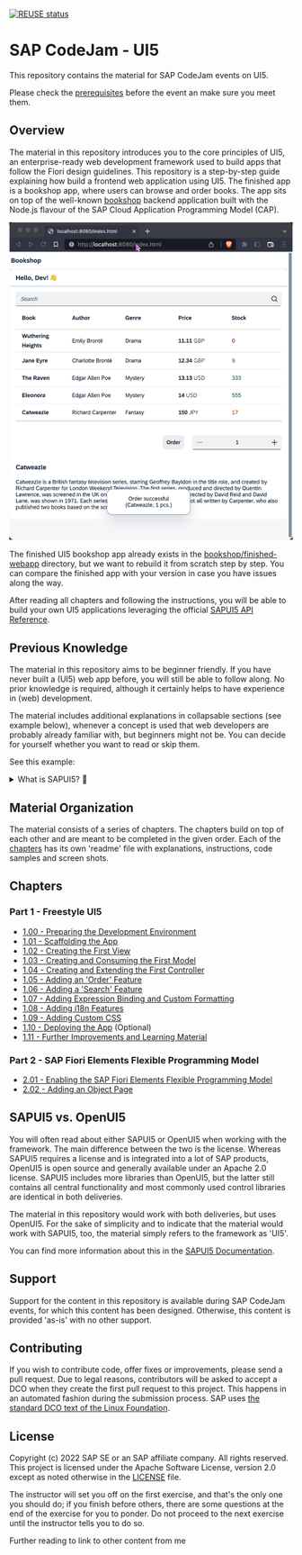 [![REUSE status](https://api.reuse.software/badge/github.com/SAP-samples/ui5-exercises-codejam)](https://api.reuse.software/info/github.com/SAP-samples/ui5-exercises-codejam)

# SAP CodeJam - UI5

This repository contains the material for SAP CodeJam events on UI5.

Please check the [prerequisites](/chapters/1.00-prep-dev-environment/readme.md#1-prerequisites) before the event an make sure you meet them.

## Overview

The material in this repository introduces you to the core principles of UI5, an enterprise-ready web development framework used to build apps that follow the Fiori design guidelines. This repository is a step-by-step guide explaining how build a frontend web application using UI5. The finished app is a bookshop app, where users can browse and order books. The app sits on top of the well-known [bookshop](https://github.com/SAP-samples/cloud-cap-samples/tree/main/bookshop) backend application built with the Node.js flavour of the SAP Cloud Application Programming Model (CAP).

![The finished app](/finished-app.png)

The finished UI5 bookshop app already exists in the [bookshop/finished-webapp](/bookshop/finished-webapp/) directory, but we want to rebuild it from scratch step by step. You can compare the finished app with your version in case you have issues along the way.

After reading all chapters and following the instructions, you will be able to build your own UI5 applications leveraging the official [SAPUI5 API Reference](https://sapui5.hana.ondemand.com/#/api).

## Previous Knowledge

The material in this repository aims to be beginner friendly. If you have never built a (UI5) web app before, you will still be able to follow along. No prior knowledge is required, although it certainly helps to have experience in (web) development.

The material includes additional explanations in collapsable sections (see example below), whenever a concept is used that web developers are probably already familiar with, but beginners might not be. You can decide for yourself whether you want to read or skip them. 

See this example:

<details>
<summary>What is SAPUI5? 💬</summary>

<br>

> SAPUI5 is an HTML5 framework for creating cross-platform, enterprise-grade web applications in an efficient way.
>
> See this [blog post](https://blogs.sap.com/2021/08/23/what-is-sapui5/) for more information.

</details>

## Material Organization

The material consists of a series of chapters. The chapters build on top of each other and are meant to be completed in the given order. Each of the [chapters](/chapters/) has its own 'readme' file with explanations, instructions, code samples and screen shots.

## Chapters

### Part 1 - Freestyle UI5

- [1.00 - Preparing the Development Environment](/chapters/1.00-prep-dev-environment/)
- [1.01 - Scaffolding the App](/chapters/1.01-scaffolding/)
- [1.02 - Creating the First View](/chapters/1.02-first-view/)
- [1.03 - Creating and Consuming the First Model](/chapters/1.03-first-model/)
- [1.04 - Creating and Extending the First Controller](/chapters/1.04-first-controller/)
- [1.05 - Adding an 'Order' Feature](/chapters/1.05-order-feature/)
- [1.06 - Adding a 'Search' Feature](/chapters/1.06-search-feature/)
- [1.07 - Adding Expression Binding and Custom Formatting](/chapters/1.07-formatting/)
- [1.08 - Adding i18n Features](/chapters/1.08-i18n/)
- [1.09 - Adding Custom CSS](/chapters/1.09-custom-css/)
- [1.10 - Deploying the App](/chapters/1.10-deployment/) (Optional)
- [1.11 - Further Improvements and Learning Material](/chapters/1.11-further-improvements/)

### Part 2 - SAP Fiori Elements Flexible Programming Model

- [2.01 - Enabling the SAP Fiori Elements Flexible Programming Model](/chapters/2.01-fe-fpm/)
- [2.02 - Adding an Object Page](/chapters/2.02-object-page/)

## SAPUI5 vs. OpenUI5

You will often read about either SAPUI5 or OpenUI5 when working with the framework. The main difference between the two is the license. Whereas SAPUI5 requires a license and is integrated into a lot of SAP products, OpenUI5 is open source and generally available under an Apache 2.0 license. SAPUI5 includes more libraries than OpenUI5, but the latter still contains all central functionality and most commonly used control libraries are identical in both deliveries.

The material in this repository would work with both deliveries, but uses OpenUI5. For the sake of simplicity and to indicate that the material would work with SAPUI5, too, the material simply refers to the framework as 'UI5'.

You can find more information about this in the [SAPUI5 Documentation](https://sapui5.hana.ondemand.com/#/topic/5982a9734748474aa8d4af9c3d8f31c0).

## Support

Support for the content in this repository is available during SAP CodeJam events, for which this content has been designed. Otherwise, this content is provided 'as-is' with no other support.

## Contributing
If you wish to contribute code, offer fixes or improvements, please send a pull request. Due to legal reasons, contributors will be asked to accept a DCO when they create the first pull request to this project. This happens in an automated fashion during the submission process. SAP uses [the standard DCO text of the Linux Foundation](https://developercertificate.org/).

## License
Copyright (c) 2022 SAP SE or an SAP affiliate company. All rights reserved. This project is licensed under the Apache Software License, version 2.0 except as noted otherwise in the [LICENSE](/LICENSE) file.


The instructor will set you off on the first exercise, and that's the only one you should do; if you finish before others, there are some questions at the end of the exercise for you to ponder. Do not proceed to the next exercise until the instructor tells you to do so.

Further reading to link to other content from me